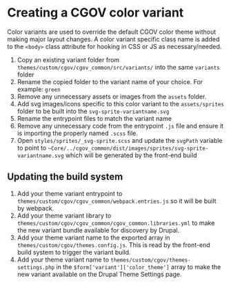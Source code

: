 # Creating a CGOV color variant

Color variants are used to override the default CGOV color theme without making major layout changes. A color variant specific class name is added to the `<body>` class attribute for hooking in CSS or JS as necessary/needed.

1. Copy an existing variant folder from `themes/custom/cgov/cgov_common/src/variants/` into the same `variants` folder
2. Rename the copied folder to the variant name of your choice. For example: `green`
3. Remove any unnecessary assets or images from the `assets` folder.
4. Add svg images/icons specific to this color variant to the `assets/sprites` folder to be built into the `svg-sprite-variantname.svg` 
5. Rename the entrypoint files to match the variant name
6. Remove any unnecessary code from the entrypoint `.js` file and ensure it is importing the properly named `.scss` file.
7. Open `styles/sprites/_svg-sprite.scss` and update the `svgPath` variable to point to `~Core/../cgov_common/dist/images/sprites/svg-sprite-variantname.svg` which will be generated by the front-end build

## Updating the build system
1. Add your theme variant entrypoint to `themes/custom/cgov/cgov_common/webpack.entries.js` so it will be built by webpack.
2. Add your theme variant library to `themes/custom/cgov/cgov_common/cgov_common.libraries.yml` to make the new variant bundle available for discovery by Drupal.
3. Add your theme variant name to the exported array in `themes/custom/cgov/themes.config.js`. This is read by the front-end build system to trigger the variant build.
4. Add your theme variant name to `themes/custom/cgov/themes-settings.php` in the `$form['variant']['color_theme']` array to make the new variant available on the Drupal Theme Settings page.